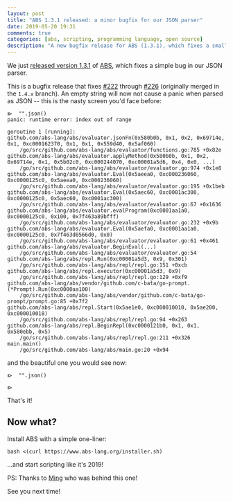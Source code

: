 ```yaml
---
layout: post
title: "ABS 1.3.1 released: a minor bugfix for our JSON parser"
date: 2019-05-20 19:31
comments: true
categories: [abs, scripting, programming language, open source]
description: "A new bugfix release for ABS (1.3.1), which fixes a small issue with our JSON parser."
---
```


We just [released version 1.3.1](https://github.com/abs-lang/abs/releases/tag/1.3.1)
of [ABS](https://www.abs-lang.org/), which fixes a simple bug
in our JSON parser.

<!-- more -->

This is a bugfix release that fixes [#222](https://github.com/abs-lang/abs/issues/222)
through [#226](https://github.com/abs-lang/abs/pull/226) (originally merged in
the `1.4.x` branch).
An empty string will now not cause a panic when parsed as JSON -- this is
the nasty screen you'd face before:

```
⧐  "".json()
panic: runtime error: index out of range

goroutine 1 [running]:
github.com/abs-lang/abs/evaluator.jsonFn(0x580b0b, 0x1, 0x2, 0x69714e, 0x1, 0xc000162370, 0x1, 0x1, 0x559d40, 0x5af060)
	/go/src/github.com/abs-lang/abs/evaluator/functions.go:785 +0x82e
github.com/abs-lang/abs/evaluator.applyMethod(0x580b0b, 0x1, 0x2, 0x69714e, 0x1, 0x5b02c0, 0xc000244070, 0xc00001a5d6, 0x4, 0x0, ...)
	/go/src/github.com/abs-lang/abs/evaluator/evaluator.go:974 +0x1e8
github.com/abs-lang/abs/evaluator.Eval(0x5aeea0, 0xc000236060, 0xc0000125c0, 0x5aeea0, 0xc000236060)
	/go/src/github.com/abs-lang/abs/evaluator/evaluator.go:195 +0x1beb
github.com/abs-lang/abs/evaluator.Eval(0x5aec60, 0xc0001ac300, 0xc0000125c0, 0x5aec60, 0xc0001ac300)
	/go/src/github.com/abs-lang/abs/evaluator/evaluator.go:67 +0x1636
github.com/abs-lang/abs/evaluator.evalProgram(0xc0001aa1a0, 0xc0000125c0, 0x100, 0x7f463a89bfff)
	/go/src/github.com/abs-lang/abs/evaluator/evaluator.go:232 +0x9b
github.com/abs-lang/abs/evaluator.Eval(0x5aefa0, 0xc0001aa1a0, 0xc0000125c0, 0x7f463d0566d0, 0x0)
	/go/src/github.com/abs-lang/abs/evaluator/evaluator.go:61 +0x461
github.com/abs-lang/abs/evaluator.BeginEval(...)
	/go/src/github.com/abs-lang/abs/evaluator/evaluator.go:54
github.com/abs-lang/abs/repl.Run(0xc00001a5d3, 0x9, 0x301)
	/go/src/github.com/abs-lang/abs/repl/repl.go:151 +0xcb
github.com/abs-lang/abs/repl.executor(0xc00001a5d3, 0x9)
	/go/src/github.com/abs-lang/abs/repl/repl.go:129 +0xf9
github.com/abs-lang/abs/vendor/github.com/c-bata/go-prompt.(*Prompt).Run(0xc0000aa100)
	/go/src/github.com/abs-lang/abs/vendor/github.com/c-bata/go-prompt/prompt.go:85 +0x7f2
github.com/abs-lang/abs/repl.Start(0x5ae1e0, 0xc000010010, 0x5ae200, 0xc000010018)
	/go/src/github.com/abs-lang/abs/repl/repl.go:94 +0x263
github.com/abs-lang/abs/repl.BeginRepl(0xc0000121b0, 0x1, 0x1, 0x580ebb, 0x5)
	/go/src/github.com/abs-lang/abs/repl/repl.go:211 +0x326
main.main()
	/go/src/github.com/abs-lang/abs/main.go:20 +0x94
```

and the beautiful one you would see now:

```
⧐  "".json()

⧐  
```

That's it!

## Now what?

Install ABS with a simple one-liner:

```
bash <(curl https://www.abs-lang.org/installer.sh)
```

...and start scripting like it's 2019!

PS: Thanks to [Ming](https://github.com/mingwho)
who was behind this one!

See you next time!